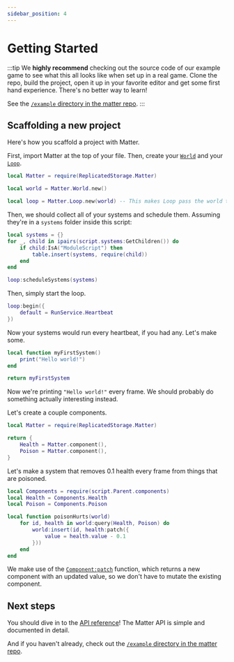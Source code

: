 ```yaml
---
sidebar_position: 4
---
```


# Getting Started

:::tip
We **highly recommend** checking out the source code of our example game to see what this all looks like when set up in a real game. Clone the repo, build the project, open it up in your favorite editor and get some first hand experience. There's no better way to learn!

See the [`/example` directory in the matter repo](https://github.com/matter-ecs/matter/tree/main/example/).
:::

## Scaffolding a new project

Here's how you scaffold a project with Matter.

First, import Matter at the top of your file. Then, create your [`World`](/api/World) and your [`Loop`](/api/Loop).

```lua title="init.server.luau"
local Matter = require(ReplicatedStorage.Matter)

local world = Matter.World.new()

local loop = Matter.Loop.new(world) -- This makes Loop pass the world to all your systems.
```

Then, we should collect all of your systems and schedule them. Assuming they're in a `systems` folder inside this script:

```lua title="init.server.luau"
local systems = {}
for _, child in ipairs(script.systems:GetChildren()) do
	if child:IsA("ModuleScript") then
		table.insert(systems, require(child))
	end
end

loop:scheduleSystems(systems)
```

Then, simply start the loop.

```lua title="init.server.luau"
loop:begin({
	default = RunService.Heartbeat
})
```

Now your systems would run every heartbeat, if you had any. Let's make some.

```lua title="systems/myFirstSystem.luau"
local function myFirstSystem()
	print("Hello world!")
end

return myFirstSystem
```

Now we're printing `"Hello world!"` every frame. We should probably do something actually interesting instead.

Let's create a couple components.

```lua title="components.luau"
local Matter = require(ReplicatedStorage.Matter)

return {
	Health = Matter.component(),
	Poison = Matter.component(),
}
```

Let's make a system that removes 0.1 health every frame from things that are poisoned.

```lua title="systems/poisonHurts.luau"
local Components = require(script.Parent.components)
local Health = Components.Health
local Poison = Components.Poison

local function poisonHurts(world)
	for id, health in world:query(Health, Poison) do
		world:insert(id, health:patch({
			value = health.value - 0.1
		}))
	end
end
```

We make use of the [`Component:patch`](/api/Component#patch) function, which returns a new component with an updated
value, so we don't have to mutate the existing component.


## Next steps
You should dive in to the [API reference](/api/Matter)! The Matter API is simple and documented in detail.

And if you haven't already, check out the [`/example` directory in the matter repo](https://github.com/matter-ecs/matter/tree/main/example/).
